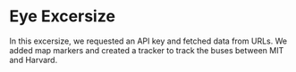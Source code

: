 # Eye Excersize

In this excersize, we requested an API key and fetched data from URLs. We added map markers and created a tracker to track the buses between MIT and Harvard.

